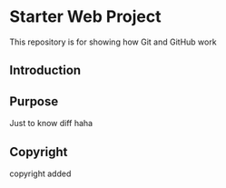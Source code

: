 # Starter Web Project

This repository is for showing how Git and GitHub work

## Introduction

## Purpose

Just to know diff
haha

## Copyright

copyright added
